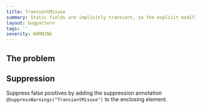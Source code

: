 ```yaml
---
title: TransientMisuse
summary: Static fields are implicitly transient, so the explicit modifier is unnecessary
layout: bugpattern
tags: ''
severity: WARNING
---
```


<!--
*** AUTO-GENERATED, DO NOT MODIFY ***
To make changes, edit the @BugPattern annotation or the explanation in docs/bugpattern.
-->

## The problem


## Suppression
Suppress false positives by adding the suppression annotation `@SuppressWarnings("TransientMisuse")` to the enclosing element.
